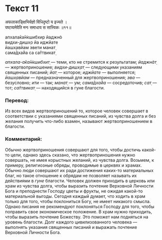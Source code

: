 # Текст 11

अफलाकाङ्क्षिभिर्यज्ञो विधिदृष्टो य इज्यते ।  
यष्टव्यमेवेति मनः समाधाय स सात्त्विकः ॥११॥

апхала̄ка̄н̇кшибхир йаджн̃о  
видхи-дишх̣о йа иджйате  
йашх̣авйам эвети манат̣  
сама̄дха̄йа са са̄ттвикат̣

_апхала-а̄ка̄н̇кшибхит̣_ — теми, кто не стремится к результатам; _йаджн̃ат̣_ — жертвоприношение; _видхи-дишх̣ат̣_ — следующими указаниям священных писаний; _йат̣_ — которое; _иджйате_ — выполняется; _йашх̣авйам_ — предназначенный для жертвоприношения; _эва_ — безусловно; _ити_ — так; _манат̣_ — ум; _сама̄дха̄йа_ — сосредоточив; _сат̣_ — тот; _са̄ттвикат̣_ — находящийся в гуне благости.

### Перевод:

Из всех видов жертвоприношений то, которое человек совершает в соответствии с указаниями священных писаний, из чувства долга и без желания получить что-либо взамен, называют жертвоприношением в благости.

### Комментарий:

Обычно жертвоприношения совершают для того, чтобы достичь какой-то цели, однако здесь сказано, что жертвоприношения нужно совершать, не имея корыстных желаний, из чувства долга. Возьмем, к примеру, религиозные обряды, проводимые в церквях и храмах. Обычно люди совершают их ради достижения каких-то материальных благ, но такое отношение к обрядам не позволяет называть их действиями в _гуне_ благости. Человек должен приходить в церковь или храм из чувства долга, чтобы выразить почтение Верховной Личности Бога и преподнести Господу цветы и фрукты, не ожидая какой-то материальной выгоды. Сегодня каждый думает, что ходить в храм только для того, чтобы поклониться Богу, не имеет никакого смысла. Однако писания не рекомендуют поклоняться Господу для того, чтобы поправить свое экономическое положение. В храм нужно приходить, чтобы выразить почтение Божеству. Это поможет нам подняться на уровень благости. Долг каждого цивилизованного человека — выполнять указания священных писаний и выражать почтение Верховной Личности Бога.